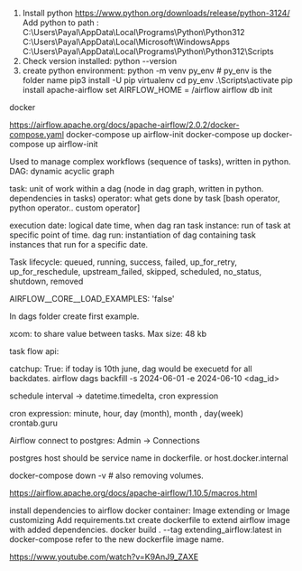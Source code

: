 1) Install python https://www.python.org/downloads/release/python-3124/
Add python to path : C:\Users\Payal\AppData\Local\Programs\Python\Python312
C:\Users\Payal\AppData\Local\Microsoft\WindowsApps
C:\Users\Payal\AppData\Local\Programs\Python\Python312\Scripts
2) Check version installed: python --version
3) create python environment: python -m venv py_env # py_env is the folder name
pip3 install -U pip virtualenv
cd py_env
.\Scripts\activate
pip install apache-airflow
set AIRFLOW_HOME = /airflow
airflow db init

docker

https://airflow.apache.org/docs/apache-airflow/2.0.2/docker-compose.yaml
docker-compose up airflow-init
docker-compose up
docker-compose up airflow-init

Used to manage complex workflows (sequence of tasks), written in python.
DAG: dynamic acyclic graph

task: unit of work within a dag (node in dag graph, written in python. dependencies in tasks)
operator: what gets done by task [bash operator, python operator.. custom operator]

execution date: logical date time, when dag ran
task instance: run of task at specific point of time.
dag run: instantiation of dag containing task instances that run for a specific date.

Task lifecycle: 
queued, running, success, failed, up_for_retry, up_for_reschedule, upstream_failed, skipped, scheduled, no_status, shutdown, removed

  AIRFLOW__CORE__LOAD_EXAMPLES: 'false'

  In dags folder create first example.


xcom: to share value between tasks. Max size: 48 kb

task flow api: 

catchup: True: if today is 10th june, dag would be execuetd for all backdates.
airflow dags backfill -s 2024-06-01 -e 2024-06-10 <dag_id>

schedule interval -> datetime.timedelta, cron expression

cron expression: minute, hour, day (month), month , day(week)
crontab.guru

Airflow connect to postgres: Admin -> Connections 

postgres host should be service name in dockerfile.
or host.docker.internal

docker-compose down -v # also removing volumes.

https://airflow.apache.org/docs/apache-airflow/1.10.5/macros.html

install dependencies to airflow docker container: Image extending or Image customizing
Add requirements.txt
create dockerfile to extend airflow image with added dependencies.
docker build . --tag extending_airflow:latest
in docker-compose refer to the new dockerfile image name.

https://www.youtube.com/watch?v=K9AnJ9_ZAXE